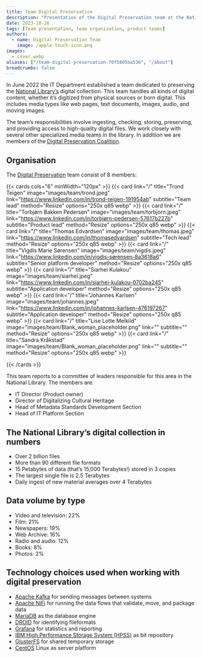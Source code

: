 ```yaml
---
title: Team Digital Preservation
description: "Presentation of the Digital Preservation team at the National Library of Norway"
date: 2023-10-26
tags: [Team presentation, team organization, product teams]
authors: 
  - name: Digital Preservation Team
    image: /apple-touch-icon.png
images: 
  - cover.webp
aliases: ["/team-digital-preservation-70f5805ba536", "/about"]
breadcrumbs: false
---
```


In June 2022 the IT Department established a team dedicated to preserving the [National Library’s](https://nb.no/ "National Library of Norway homepage") digital collection.
This team handles all kinds of digital content, whether it’s digitized from physical sources or born digital.
This includes media types like web pages, text documents, images, audio, and moving images.

The team’s responsibilities involve ingesting, checking, storing, preserving, and providing access to high-quality digital files.
We work closely with several other specialized media teams in the library.
In addition we are members of the [Digital Preservation Coalition](https://www.dpconline.org/ "Digital Preservation Coalition homepage").

## Organisation
The [Digital Preservation](https://www.nb.no/en/digital-preservation "Short page about Digital Preservation at NLN") team consist of 8 members:

{{< cards cols="6" minWidth="120px" >}}
  {{< card link="/" title="Trond Teigen" image="images/team/trond.jpeg" link="https://www.linkedin.com/in/trond-teigen-191954ab" subtitle="Team lead" method="Resize" options="250x q85 webp" >}}
  {{< card link="/" title="Torbjørn Bakken Pedersen" image="images/team/torbjorn.jpeg" link="https://www.linkedin.com/in/torbjørn-pedersen-57617b227b" subtitle="Product lead" method="Resize" options="250x q85 webp" >}}
  {{< card link="/" title="Thomas Edvardsen" image="images/team/thomas.jpeg" link="https://www.linkedin.com/in/thomasedvardsen" subtitle="Tech lead" method="Resize" options="250x q85 webp" >}}
  {{< card link="/" title="Vigdis Marie Sørensen" image="images/team/vigdis.jpeg" link="https://www.linkedin.com/in/vigdis-sørensen-8a3618a6" subtitle="Senior platform developer" method="Resize" options="250x q85 webp" >}}
  {{< card link="/" title="Siarhei Kulakou" image="images/team/siarhei.jpeg" link="https://www.linkedin.com/in/siarhei-kulakou-0702ba245" subtitle="Application developer" method="Resize" options="250x q85 webp" >}}
  {{< card link="/" title="Johannes Karlsen" image="images/team/johannes.jpeg" link="https://www.linkedin.com/in/johannes-karlsen-476197267" subtitle="Application developer" method="Resize" options="250x q85 webp" >}}
  {{< card link="/" title="Lise Lotte Melkild" image="images/team/Blank_woman_placeholder.png" link="" subtitle="" method="Resize" options="250x q85 webp" >}}
  {{< card link="/" title="Sandra Kråkstad" image="images/team/Blank_woman_placeholder.png" link="" subtitle="" method="Resize" options="250x q85 webp" >}}

{{< /cards >}}

This team reports to a committee of leaders responsible for this area in the National Library. The members are:
- IT Director (Product owner)
- Director of Digitalizing Cultural Heritage
- Head of Metadata Standards Development Section
- Head of IT Platform Section

## The National Library’s digital collection in numbers
- Over 2 billion files
- More than 90 different file formats
- 15 Petabytes of data (that’s 15,000 Terabytes!) stored in 3 copies
- The largest single file is 2.5 Terabytes
- Daily ingest of new material averages over 4 Terabytes

## Data volume by type
- Video and television: 22%
- Film: 21%
- Newspapers: 19%
- Web Archive: 16%
- Radio and audio: 12%
- Books: 8%
- Photos: 2%

## Technology choices used when working with digital preservation
- [Apache Kafka](https://kafka.apache.org "Apache Kafka's homepage") for sending messages between systems
- [Apache NiFi](https://nifi.apache.org "Apache NiFi's homepage") for running the data flows that validate, move, and package data
- [MariaDB](https://mariadb.org "MariaDB's homepage") as the database engine
- [DROID](https://digital-preservation.github.io/droid "DROID's homepage") for identifying fileformats
- [Grafana](https://grafana.com "Grafana's homepage") for statistics and reporting
- [IBM High Performance Storage System (HPSS)](https://www.hpss-collaboration.org "HPSS's homepage") as bit repository
- [GlusterFS](https://www.gluster.org "GlusterFS's homepage") for shared temporary storage
- [CentOS](https://www.centos.org "CentOS's homepage") Linux as server platform
